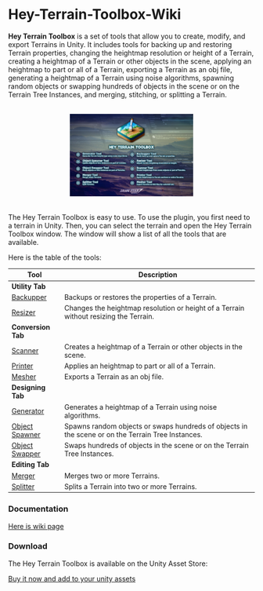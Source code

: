 # Hey-Terrain-Toolbox-Wiki
**Hey Terrain Toolbox** is a set of tools that allow you to create, modify, and export Terrains in Unity. It includes tools for backing up and restoring Terrain properties, changing the heightmap resolution or height of a Terrain, creating a heightmap of a Terrain or other objects in the scene, applying an heightmap to part or all of a Terrain, exporting a Terrain as an obj file, generating a heightmap of a Terrain using noise algorithms, spawning random objects or swapping hundreds of objects in the scene or on the Terrain Tree Instances, and merging, stitching, or splitting a Terrain.

<div align="center">
    <br>
    <img src="Cover.png" width="50%">
    <br><br>
</div>

The Hey Terrain Toolbox is easy to use. To use the plugin, you first need to a terrain in Unity. Then, you can select the terrain and open the Hey Terrain Toolbox window. The window will show a list of all the tools that are available.

Here is the table of the tools:

| Tool | Description |
| --- | --- |
| **Utility Tab** |  |
| [Backupper](https://github.com/JahnStar/Hey-Terrain-Toolbox-Wiki/wiki/1.-Utility-Tab#backupper-tool) | Backups or restores the properties of a Terrain. |
| [Resizer](https://github.com/JahnStar/Hey-Terrain-Toolbox-Wiki/wiki/1.-Utility-Tab#resizer-tool) | Changes the heightmap resolution or height of a Terrain without resizing the Terrain. |
| **Conversion Tab** |  |
| [Scanner](https://github.com/JahnStar/Hey-Terrain-Toolbox-Wiki/wiki/2.-Conversion-Tab#scanner-tool) | Creates a heightmap of a Terrain or other objects in the scene. |
| [Printer](https://github.com/JahnStar/Hey-Terrain-Toolbox-Wiki/wiki/2.-Conversion-Tab#printer-tool) | Applies an heightmap to part or all of a Terrain. |
| [Mesher](https://github.com/JahnStar/Hey-Terrain-Toolbox-Wiki/wiki/2.-Conversion-Tab#mesher-tool) | Exports a Terrain as an obj file. |
| **Designing Tab** |  |
| [Generator](https://github.com/JahnStar/Hey-Terrain-Toolbox-Wiki/wiki/3.-Designing-Tab#generator-tool) | Generates a heightmap of a Terrain using noise algorithms. |
| [Object Spawner](https://github.com/JahnStar/Hey-Terrain-Toolbox-Wiki/wiki/3.-Designing-Tab#object-spawner-tool) | Spawns random objects or swaps hundreds of objects in the scene or on the Terrain Tree Instances. |
| [Object Swapper](https://github.com/JahnStar/Hey-Terrain-Toolbox-Wiki/wiki/3.-Designing-Tab#object-swapper-tool) | Swaps hundreds of objects in the scene or on the Terrain Tree Instances. |
| **Editing Tab** |  |
| [Merger](https://github.com/JahnStar/Hey-Terrain-Toolbox-Wiki/wiki/4.-Editing-Tab#merger-tool) | Merges two or more Terrains. |
| [Splitter](https://github.com/JahnStar/Hey-Terrain-Toolbox-Wiki/wiki/4.-Editing-Tab#splitter-tool) | Splits a Terrain into two or more Terrains. |

### Documentation

[Here is wiki page](https://github.com/JahnStar/Hey-Terrain-Toolbox-Wiki/wiki)

### Download

The Hey Terrain Toolbox is available on the Unity Asset Store: 

[Buy it now and add to your unity assets](https://assetstore.unity.com/publishers/50775)
